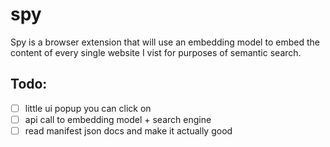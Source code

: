 # spy

Spy is a browser extension that will use an embedding model to embed the content of every single website I vist for purposes of semantic search.

## Todo:

-   [ ] little ui popup you can click on
-   [ ] api call to embedding model + search engine
-   [ ] read manifest json docs and make it actually good
